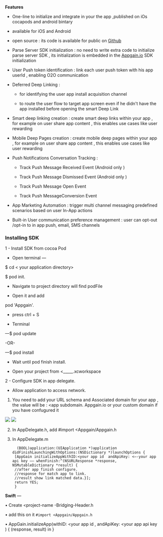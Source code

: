 **Features**

-   One-line to initialize and integrate in your the app ,published on iOs
    cocapods and android bintary

-   available for iOS and Android

-   open source : its code is available for public on [Github](https://github.com/appgain/)

-   Parse Server SDK initialization : no need to write extra code to initialize
    parse server SDK , its initialization is embedded in the
    [Appgain.io](http://appgain.io/) SDK initialization

-   User Push token identification : link each user push token with his app
    userId , enabling O2O communication

-   Deferred Deep Linking :

	-   for identifying the user app install acquisition channel

	-   to route the user flow to target app screen even if he didn't have the app
    installed before opening the smart Deep Link

-   Smart deep linking creation : create smart deep links within your app , for example on user share app content , this enables use cases like user rewarding

-   Mobile Deep Pages creation : create mobile deep pages  within your app , for example on user share app content , this enables use cases like user rewarding


-   Push Notifications Conversation Tracking :

	-   Track Push Message Received Event (Android only )

	-   Track Push Message Dismissed Event (Android only )

	-   Track Push Message Open Event

	-   Track Push MessageConversion Event

-   App Marketing Automation : trigger multi channel messaging predefined
    scenarios based on user In-App actions

-   Built-in User communication preference management : user can opt-out /opt-in
    to in app push, email, SMS channels




### Installing SDK

1 - Install SDK from cocoa Pod
  - Open terminal — 
 
  $ cd < your application directory>
  
  $ pod init.

  - Navigate to project directory will find podFile
  
  - Open it and add
  
  pod 'Appgain'.
  
  - press ctrl + S
  
  - Terminal 
  
  —$ pod update
  
  -OR-
  
  —$ pod install
  
  - Wait until pod finish install.
  
  - Open your project from <_____.xcworkspace

  2 - Configure SDK in app delegate.
  -   Allow application to access network.

1. You need to add your URL schema and Associated domain for your app , the value will be : <app subdomain. Appgain.io or your custom domain if you have confugured it

![](https://lh5.googleusercontent.com/-ouixZJ-c8hoykNRZKe6cIeC1capil9lGUYE4SWV1l12N13DF-zDUjoTl4QVUyOkzIFMOhLZnVBInQj9iIUqPNWZS3NEGzpfF_GYj2jEvR6HpJaS7SMF39dtKgDBdOjjn4oZZ7_M)
![](https://lh4.googleusercontent.com/jurvGVuWAMzY2MegbZ6yCTEjcc4wGCDzLrZ-gHaYMcgoNWZJg1LMPqtADliP2-O8pBwq7aVPo6WiSEd7uBhJ6wnDSFBXQZ4TqRRvbnc6qsT_Mhv1X4E8bpwmE0FC79maDvwFDAC0)

2. In AppDelegate.h, add #import <Appgain/Appgain.h

3. In AppDelegate.m

	     (BOOL)application:(UIApplication *)application didFinishLaunchingWithOptions:(NSDictionary *)launchOptions {
	    [AppGain initializeAppWithID:<your app id  andApiKey: <—-your app api key —— whenFinish:^(NSURLResponse *response, NSMutableDictionary *result) {
	    //after app finish configure.
	    //response for match app to link.
	    //result show link matched data.}];
	    return YES;
	    }
	    
**Swift** —

• Create <project-name -Bridging-Header.h

• add this on it `#import <Appgain/Appgain.h`

• AppGain.initializeApp(withID: <your app id , andApiKey: <your app api key )
{ (response, result) in
}
